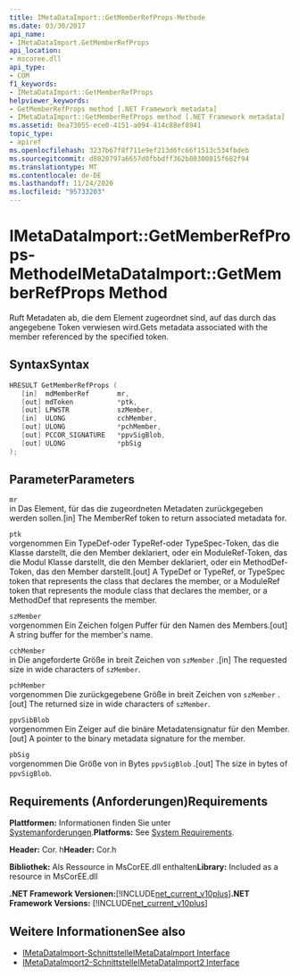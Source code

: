 ```yaml
---
title: IMetaDataImport::GetMemberRefProps-Methode
ms.date: 03/30/2017
api_name:
- IMetaDataImport.GetMemberRefProps
api_location:
- mscoree.dll
api_type:
- COM
f1_keywords:
- IMetaDataImport::GetMemberRefProps
helpviewer_keywords:
- GetMemberRefProps method [.NET Framework metadata]
- IMetaDataImport::GetMemberRefProps method [.NET Framework metadata]
ms.assetid: 0ea73055-ece0-4151-a094-414c88ef8941
topic_type:
- apiref
ms.openlocfilehash: 3237b67f8f711e9ef213d6fc66f1513c534fbdeb
ms.sourcegitcommit: d8020797a6657d0fbbdff362b80300815f682f94
ms.translationtype: MT
ms.contentlocale: de-DE
ms.lasthandoff: 11/24/2020
ms.locfileid: "95733203"
---
```

# <a name="imetadataimportgetmemberrefprops-method"></a><span data-ttu-id="6929d-102">IMetaDataImport::GetMemberRefProps-Methode</span><span class="sxs-lookup"><span data-stu-id="6929d-102">IMetaDataImport::GetMemberRefProps Method</span></span>

<span data-ttu-id="6929d-103">Ruft Metadaten ab, die dem Element zugeordnet sind, auf das durch das angegebene Token verwiesen wird.</span><span class="sxs-lookup"><span data-stu-id="6929d-103">Gets metadata associated with the member referenced by the specified token.</span></span>  
  
## <a name="syntax"></a><span data-ttu-id="6929d-104">Syntax</span><span class="sxs-lookup"><span data-stu-id="6929d-104">Syntax</span></span>  
  
```cpp  
HRESULT GetMemberRefProps (  
   [in]  mdMemberRef       mr,
   [out] mdToken           *ptk,
   [out] LPWSTR            szMember,
   [in]  ULONG             cchMember,
   [out] ULONG             *pchMember,
   [out] PCCOR_SIGNATURE   *ppvSigBlob,
   [out] ULONG             *pbSig
);  
```  
  
## <a name="parameters"></a><span data-ttu-id="6929d-105">Parameter</span><span class="sxs-lookup"><span data-stu-id="6929d-105">Parameters</span></span>  

 `mr`  
 <span data-ttu-id="6929d-106">in Das Element, für das die zugeordneten Metadaten zurückgegeben werden sollen.</span><span class="sxs-lookup"><span data-stu-id="6929d-106">[in] The MemberRef token to return associated metadata for.</span></span>  
  
 `ptk`  
 <span data-ttu-id="6929d-107">vorgenommen Ein TypeDef-oder TypeRef-oder TypeSpec-Token, das die Klasse darstellt, die den Member deklariert, oder ein ModuleRef-Token, das die Modul Klasse darstellt, die den Member deklariert, oder ein MethodDef-Token, das den Member darstellt.</span><span class="sxs-lookup"><span data-stu-id="6929d-107">[out] A TypeDef or TypeRef, or TypeSpec token that represents the class that declares the member, or a ModuleRef token that represents the module class that declares the member, or a MethodDef that represents the member.</span></span>  
  
 `szMember`  
 <span data-ttu-id="6929d-108">vorgenommen Ein Zeichen folgen Puffer für den Namen des Members.</span><span class="sxs-lookup"><span data-stu-id="6929d-108">[out] A string buffer for the member's name.</span></span>  
  
 `cchMember`  
 <span data-ttu-id="6929d-109">in Die angeforderte Größe in breit Zeichen von `szMember` .</span><span class="sxs-lookup"><span data-stu-id="6929d-109">[in] The requested size in wide characters of `szMember`.</span></span>  
  
 `pchMember`  
 <span data-ttu-id="6929d-110">vorgenommen Die zurückgegebene Größe in breit Zeichen von `szMember` .</span><span class="sxs-lookup"><span data-stu-id="6929d-110">[out] The returned size in wide characters of `szMember`.</span></span>  
  
 `ppvSibBlob`  
 <span data-ttu-id="6929d-111">vorgenommen Ein Zeiger auf die binäre Metadatensignatur für den Member.</span><span class="sxs-lookup"><span data-stu-id="6929d-111">[out] A pointer to the binary metadata signature for the member.</span></span>  
  
 `pbSig`  
 <span data-ttu-id="6929d-112">vorgenommen Die Größe von in Bytes `ppvSigBlob` .</span><span class="sxs-lookup"><span data-stu-id="6929d-112">[out] The size in bytes of `ppvSigBlob`.</span></span>  
  
## <a name="requirements"></a><span data-ttu-id="6929d-113">Requirements (Anforderungen)</span><span class="sxs-lookup"><span data-stu-id="6929d-113">Requirements</span></span>  

 <span data-ttu-id="6929d-114">**Plattformen:** Informationen finden Sie unter [Systemanforderungen](../../get-started/system-requirements.md).</span><span class="sxs-lookup"><span data-stu-id="6929d-114">**Platforms:** See [System Requirements](../../get-started/system-requirements.md).</span></span>  
  
 <span data-ttu-id="6929d-115">**Header:** Cor. h</span><span class="sxs-lookup"><span data-stu-id="6929d-115">**Header:** Cor.h</span></span>  
  
 <span data-ttu-id="6929d-116">**Bibliothek:** Als Ressource in MsCorEE.dll enthalten</span><span class="sxs-lookup"><span data-stu-id="6929d-116">**Library:** Included as a resource in MsCorEE.dll</span></span>  
  
 <span data-ttu-id="6929d-117">**.NET Framework Versionen:**[!INCLUDE[net_current_v10plus](../../../../includes/net-current-v10plus-md.md)]</span><span class="sxs-lookup"><span data-stu-id="6929d-117">**.NET Framework Versions:** [!INCLUDE[net_current_v10plus](../../../../includes/net-current-v10plus-md.md)]</span></span>  
  
## <a name="see-also"></a><span data-ttu-id="6929d-118">Weitere Informationen</span><span class="sxs-lookup"><span data-stu-id="6929d-118">See also</span></span>

- [<span data-ttu-id="6929d-119">IMetaDataImport-Schnittstelle</span><span class="sxs-lookup"><span data-stu-id="6929d-119">IMetaDataImport Interface</span></span>](imetadataimport-interface.md)
- [<span data-ttu-id="6929d-120">IMetaDataImport2-Schnittstelle</span><span class="sxs-lookup"><span data-stu-id="6929d-120">IMetaDataImport2 Interface</span></span>](imetadataimport2-interface.md)
